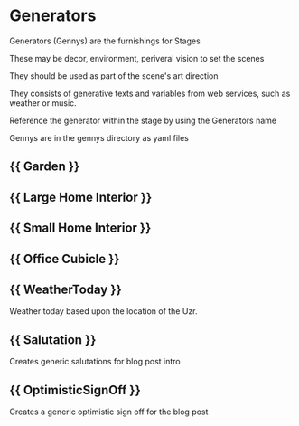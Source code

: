 # Generators

Generators (Gennys) are the furnishings for Stages

These may be decor, environment, periveral vision to set the scenes

They should be used as part of the scene's art direction

They consists of generative texts and variables from web services, such as weather or music.

Reference the generator within the stage by using the Generators name

Gennys are in the gennys directory as yaml files

## {{ Garden }}

## {{ Large Home Interior }}

## {{ Small Home Interior }}

## {{ Office Cubicle }}

## {{ WeatherToday }}
Weather today based upon the location of the Uzr.

## {{ Salutation }}
Creates generic salutations for blog post intro

## {{ OptimisticSignOff }}
Creates a generic optimistic sign off for the blog post